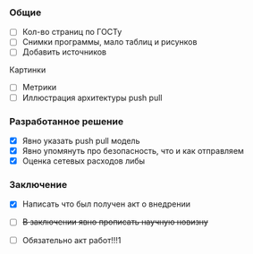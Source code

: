 ### Общие
- [ ] Кол-во страниц по ГОСТу
- [ ] Снимки программы, мало таблиц и рисунков
- [ ] Добавить источников

Картинки
- [ ] Метрики
- [ ] Иллюстрация архитектуры push pull

### Разработанное решение
- [x] Явно указать push pull модель
- [x] Явно упомянуть про безопасность, что и как отправляем
- [x] Оценка сетевых расходов либы

### Заключение
- [x] Написать что был получен акт о внедрении
- [ ] ~~В заключении явно прописать научную новизну~~

- [ ] Обязательно акт работ!!!1